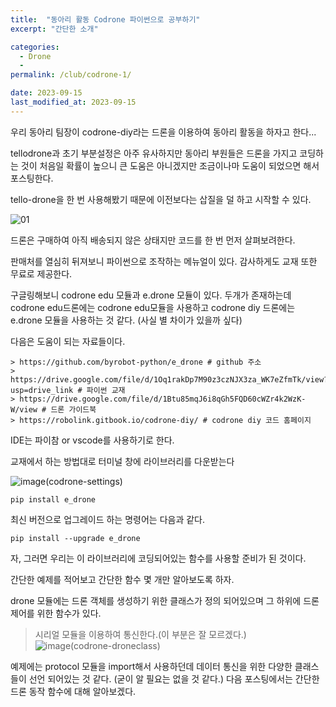 ```yaml
---
title:  "동아리 활동 Codrone 파이썬으로 공부하기"
excerpt: "간단한 소개"

categories:
  - Drone
  - 
permalink: /club/codrone-1/

date: 2023-09-15
last_modified_at: 2023-09-15
---
```


우리 동아리 팀장이 codrone-diy라는 드론을 이용하여 동아리 활동을 하자고 한다...

tellodrone과 초기 부분설정은 아주 유사하지만 동아리 부원들은 드론을 가지고 코딩하는 것이 처음일 확률이 높으니 큰 도움은 아니겠지만 조금이나마 도움이 되었으면 해서 포스팅한다.

tello-drone을 한 번 사용해봤기 때문에 이전보다는 삽질을 덜 하고 시작할 수 있다.

![01](https://github.com/k74035/k74035.github.io/assets/126762577/09437120-06a8-4534-aa4f-005b71942549)

드론은 구매하여 아직 배송되지 않은 상태지만 코드를 한 번 먼저 살펴보려한다.

판매처를 열심히 뒤져보니 파이썬으로 조작하는 메뉴얼이 있다. 감사하게도 교재 또한 무료로 제공한다.

구글링해보니 codrone edu 모듈과 e.drone 모듈이 있다. 두개가 존재하는데 codrone edu드론에는 codrone edu모듈을 사용하고 codrone diy 드론에는 e.drone 모듈을 사용하는 것 같다.
(사실 별 차이가 있을까 싶다)

다음은 도움이 되는 자료들이다.
```
> https://github.com/byrobot-python/e_drone # github 주소
> https://drive.google.com/file/d/1Oq1rakDp7M90z3czNJX3za_WK7eZfmTk/view?usp=drive_link # 파이썬 교재
> https://drive.google.com/file/d/1Btu85mqJ6i8qGh5FQD60cWZr4k2WzK-W/view # 드론 가이드북
> https://robolink.gitbook.io/codrone-diy/ # codrone diy 코드 홈페이지
```

IDE는 파이참 or vscode를 사용하기로 한다. 

교재에서 하는 방법대로 터미널 창에 라이브러리를 다운받는다

![image(codrone-settings)](https://github.com/k74035/k74035.github.io/assets/126762577/355fcb95-9111-40aa-bffc-6576138c1b85)

```
pip install e_drone
```

최신 버전으로 업그레이드 하는 명령어는 다음과 같다.

```
pip install --upgrade e_drone
```

자, 그러면 우리는 이 라이브러리에 코딩되어있는 함수를 사용할 준비가 된 것이다. 

간단한 예제를 적어보고 간단한 함수 몇 개만 알아보도록 하자.

drone 모듈에는 드론 객체를 생성하기 위한 클래스가 정의 되어있으며 그 하위에 드론 제어를 위한 함수가 있다.
> 시리얼 모듈을 이용하여 통신한다.(이 부분은 잘 모르겠다.)
![image(codrone-droneclass)](https://github.com/k74035/k74035.github.io/assets/126762577/4960e2d3-2834-49aa-80db-b34b6212b432)

예제에는 protocol 모듈을 import해서 사용하던데 데이터 통신을 위한 다양한 클래스들이 선언 되어있는 것 같다.
(굳이 알 필요는 없을 것 같다.) 
다음 포스팅에서는 간단한 드론 동작 함수에 대해 알아보겠다.
